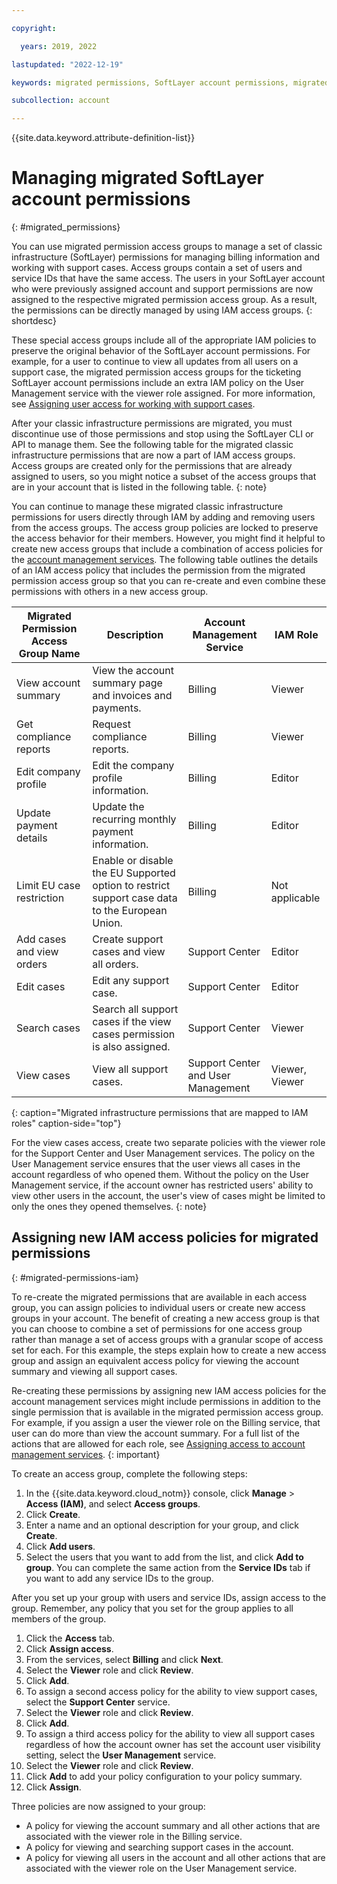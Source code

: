 ```yaml
---

copyright:

  years: 2019, 2022

lastupdated: "2022-12-19"

keywords: migrated permissions, SoftLayer account permissions, migrated permission access group, migrated classic infrastructure permissions

subcollection: account

---
```


{{site.data.keyword.attribute-definition-list}}

# Managing migrated SoftLayer account permissions
{: #migrated_permissions}

You can use migrated permission access groups to manage a set of classic infrastructure (SoftLayer) permissions for managing billing information and working with support cases. Access groups contain a set of users and service IDs that have the same access. The users in your SoftLayer account who were previously assigned account and support permissions are now assigned to the respective migrated permission access group. As a result, the permissions can be directly managed by using IAM access groups.
{: shortdesc}

These special access groups include all of the appropriate IAM policies to preserve the original behavior of the SoftLayer account permissions. For example, for a user to continue to view all updates from all users on a support case, the migrated permission access groups for the ticketing SoftLayer account permissions include an extra IAM policy on the User Management service with the viewer role assigned. For more information, see [Assigning user access for working with support cases](/docs/account?topic=account-access#access).

After your classic infrastructure permissions are migrated, you must discontinue use of those permissions and stop using the SoftLayer CLI or API to manage them. See the following table for the migrated classic infrastructure permissions that are now a part of IAM access groups. Access groups are created only for the permissions that are already assigned to users, so you might notice a subset of the access groups that are in your account that is listed in the following table.
{: note}

You can continue to manage these migrated classic infrastructure permissions for users directly through IAM by adding and removing users from the access groups. The access group policies are locked to preserve the access behavior for their members. However, you might find it helpful to create new access groups that include a combination of access policies for the [account management services](/docs/account?topic=account-account-services). The following table outlines the details of an IAM access policy that includes the permission from the migrated permission access group so that you can re-create and even combine these permissions with others in a new access group.

| Migrated Permission Access Group Name | Description                                                                                    | Account Management Service         | IAM Role       |
|---------------------------------------|------------------------------------------------------------------------------------------------|------------------------------------|----------------|
| View account summary                  | View the account summary page and invoices and payments.                                       | Billing                            | Viewer         |
| Get compliance reports                | Request compliance reports.                                                                    | Billing                            | Viewer         |
| Edit company profile                  | Edit the company profile information.                                                          | Billing                            | Editor         |
| Update payment details                | Update the recurring monthly payment information.                                              | Billing                            | Editor         |
| Limit EU case restriction             | Enable or disable the EU Supported option to restrict support case data to the European Union. | Billing                            | Not applicable |
| Add cases and view orders             | Create support cases and view all orders.                                                      | Support Center                     | Editor         |
| Edit cases                            | Edit any support case.                                                                         | Support Center                     | Editor         |
| Search cases                          | Search all support cases if the view cases permission is also assigned.                        | Support Center                     | Viewer         |
| View cases                            | View all support cases.                                                                        | Support Center and User Management | Viewer, Viewer |
{: caption="Migrated infrastructure permissions that are mapped to IAM roles" caption-side="top"}

For the view cases access, create two separate policies with the viewer role for the Support Center and User Management services. The policy on the User Management service ensures that the user views all cases in the account regardless of who opened them. Without the policy on the User Management service, if the account owner has restricted users' ability to view other users in the account, the user's view of cases might be limited to only the ones they opened themselves.
{: note}

## Assigning new IAM access policies for migrated permissions
{: #migrated-permissions-iam}

To re-create the migrated permissions that are available in each access group, you can assign policies to individual users or create new access groups in your account. The benefit of creating a new access group is that you can choose to combine a set of permissions for one access group rather than manage a set of access groups with a granular scope of access set for each. For this example, the steps explain how to create a new access group and assign an equivalent access policy for viewing the account summary and viewing all support cases.

Re-creating these permissions by assigning new IAM access policies for the account management services might include permissions in addition to the single permission that is available in the migrated permission access group. For example, if you assign a user the viewer role on the Billing service, that user can do more than view the account summary. For a full list of the actions that are allowed for each role, see [Assigning access to account management services](/docs/account?topic=account-account-services).
{: important}

To create an access group, complete the following steps:

1. In the {{site.data.keyword.cloud_notm}} console, click **Manage** > **Access (IAM)**, and select **Access groups**.
2. Click **Create**.
3. Enter a name and an optional description for your group, and click **Create**.
4. Click **Add users**.
5. Select the users that you want to add from the list, and click **Add to group**. You can complete the same action from the **Service IDs** tab if you want to add any service IDs to the group.

After you set up your group with users and service IDs, assign access to the group. Remember, any policy that you set for the group applies to all members of the group.

1. Click the **Access** tab.
2. Click **Assign access**.
3. From the services, select **Billing** and click **Next**.
4. Select the **Viewer** role and click **Review**.
5. Click **Add**.
6. To assign a second access policy for the ability to view support cases, select the **Support Center** service.
7. Select the **Viewer** role and click **Review**.
8. Click **Add**.
9. To assign a third access policy for the ability to view all support cases regardless of how the account owner has set the account user visibility setting, select the **User Management** service.
10. Select the **Viewer** role and click **Review**.
11. Click **Add** to add your policy configuration to your policy summary.
12. Click **Assign**.

Three policies are now assigned to your group:

* A policy for viewing the account summary and all other actions that are associated with the viewer role in the Billing service.
* A policy for viewing and searching support cases in the account.
* A policy for viewing all users in the account and all other actions that are associated with the viewer role on the User Management service.
